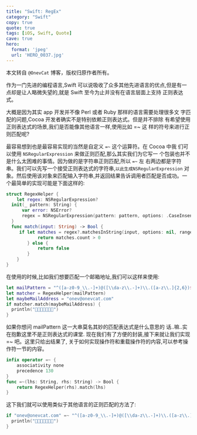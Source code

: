 ```yaml
---
title: "Swift: RegEx"
category: "Swift"
copy: true
quote: true
tags: [iOS, Swift, Quote]
cave: true
hero:
  format: 'jpeg'
  url: 'HERO_0037.jpg'
---
```

本文转自 `@OnevCat` 博客，版权归原作者所有。

作为一门先进的编程语言,Swift 可以说吸收了众多其他先进语言的优点,但是有一点却是让人略微失望的,就是 Swift 至今为止并没有在语言层面上支持 正则表达式。

大概是因为其实 app 开发并不像 Perl 或者 Ruby 那样的语言需要处理很多文 字匹配的问题,Cocoa 开发者确实不是特别依赖正则表达式。但是并不排除 有希望使用正则表达式的场景,我们是否能像其他语言一样,使用比如 =~ 这 样的符号来进行正则匹配呢?

最容易想到也是最容易实现的当然是自定义 `=~` 这个运算符。在 Cocoa 中我 们可以使用 `NSRegularExpression` 来做正则匹配,那么其实我们为它写一 个包装也并不是什么太困难的事情。因为做的是字符串正则匹配,所以 `=~` 左 右两边都是字符串。我们可以先写一个接受正则表达式的字符串,`以此生成NSRegularExpression` 对象。然后使用该对象来匹配输入字符串,并返回结果告诉调用者匹配是否成功。一个最简单的实现可能是下面这样的:

```swift
struct RegexHelper {
    let regex: NSRegularExpression?
  init(_ pattern: String) {
      var error: NSError?
      regex = NSRegularExpression(pattern: pattern, options: .CaseInsensitive, error: &error)
  }
  func match(input: String) -> Bool {
     if let matches = regex?.matchesInString(input, options: nil, range: NSMakeRange(0, count(input))) {
            return matches.count > 0
        } else {
            return false
        }
    }
}
```

在使用的时候,比如我们想要匹配一个邮箱地址,我们可以这样来使用:

```swift
let mailPattern = "^([a-z0-9_\\.-]+)@([\\da-z\\.-]+)\\.([a-z\\.]{2,6})$"
let matcher = RegexHelper(mailPattern)
let maybeMailAddress = "onev@onevcat.com"
if matcher.match(maybeMailAddress) {
  println("􏰀􏰁􏰂􏰃􏰄􏰅􏰆")
}
```

如果你想问 mailPattern 这一大串莫名其妙的匹配表达式是什么意思的 话..嘛..实在抱歉这里不是正则表达式的课堂.
现在我们有了方便的封装,接下来就让我们实现 =~ 吧。这里只给出结果了, 关于如何实现操作符和重载操作符的内容,可以参考操作符一节的内容。

```swift
infix operator =~ {
    associativity none
    precedence 130
}
func =~(lhs: String, rhs: String) -> Bool {
    return RegexHelper(rhs).match(lhs)
}
```

这下我们就可以使用类似于其他语言的正则匹配的方法了:

```swift
if "onev@onevcat.com" =~ "^([a-z0-9_\\.-]+)@([\\da-z\\.-]+)\\.([a-z\\.]{2,6})$" {
  println("􏰀􏰁􏰂􏰃􏰄􏰅􏰆")
}
```
